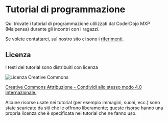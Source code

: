 # Tutorial di programmazione

Qui trovate i tutorial di programmazione utilizzati dal CoderDojo MXP (Malpensa) durante gli incontri con i ragazzi.

Se volete contattarci, sul nostro sito ci sono i [riferimenti](https://coderdojomxp.vivaldi.net/contatti/).


## Licenza

I testi dei tutorial sono distribuiti con licenza

![Licenza Creative Commons](https://i.creativecommons.org/l/by-sa/4.0/88x31.png)

[Creative Commons Attribuzione - Condividi allo stesso modo 4.0 Internazionale.](http://creativecommons.org/licenses/by-sa/4.0/deed.it)

Alcune risorse usate nei tutorial (per esempio immagini, suoni, ecc.) sono state scaricate da siti che le offrono liberamente; queste risorse hanno una propria licenza che è specificata nei tutorial che ne fanno uso.

